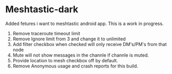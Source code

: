 # Meshtastic-dark
Added fetures i want to meshtastic android app. This is a work in progress.

1. Remove traceroute timeout limit
2. Remove Ignore limit from 3 and change it to unlimited
3. Add filter checkbox when checked will only receive DM's/PM's from that node
4. Mute will not show messages in the channle if channle is muted.
5. Provide location to mesh checkbox off by default.
6. Remove Anonymous usage and crash reports for this build.
